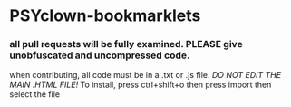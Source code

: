 # PSYclown-bookmarklets
### all pull requests will be fully examined. PLEASE give unobfuscated and uncompressed code.
when contributing, all code must be in a .txt or .js file. *DO NOT EDIT THE MAIN .HTML FILE!*
To install, press ctrl+shift+o
then press import
then select the file
